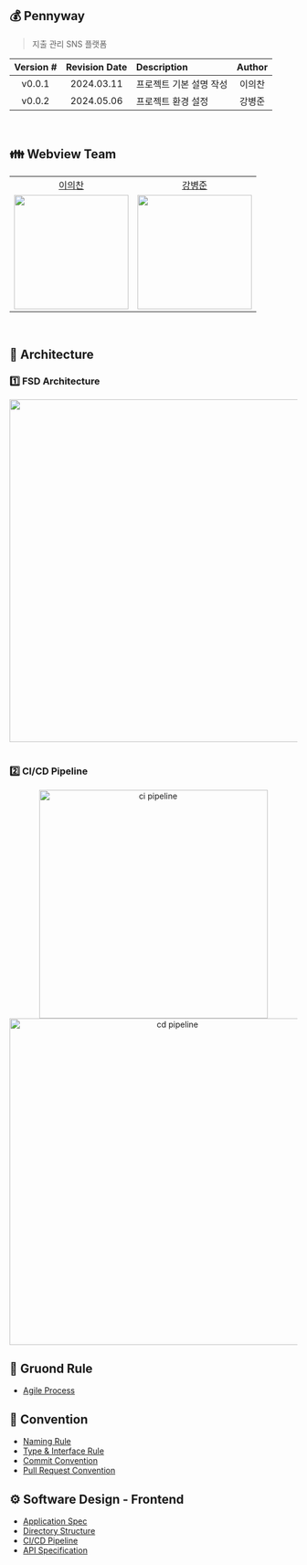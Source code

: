 ## 💰 Pennyway

> 지출 관리 SNS 플랫폼

| Version # | Revision Date | Description             | Author |
| :-------: | :-----------: | :---------------------- | :----: |
|  v0.0.1   |  2024.03.11   | 프로젝트 기본 설명 작성 | 이의찬 |
| v0.0.2 | 2024.05.06 | 프로젝트 환경 설정 | 강병준 |


<br/>

## 👪 Webview Team

<table>
    <tr>
        <td align="center">
            <a href="https://github.com/Legitgoons">이의찬</a>
        </td>
        <td align="center">
            <a href="https://github.com/BangDori">강병준</a>
        </td>
    </tr>
    <tr>
        <td align="center">
            <a href="https://github.com/Legitgoons"><img height="200px" width="200px" src="https://avatars.githubusercontent.com/u/101088491?v=4"/></a>
        </td>
        <td align="center">
            <a href="https://github.com/BangDori"><img height="200px" width="200px" src="https://avatars.githubusercontent.com/u/44726494?v=4"/></a>
        </td>
    </tr>
</table>

<br/>

## 📌 Architecture

### 1️⃣ FSD Architecture

<div align="center">
  <img src="https://github.com/CollaBu/pennyway-client-webview/assets/44726494/0890b39c-eb37-412c-ad64-1af820f95300" width="600">
</div>

<br/>

### 2️⃣ CI/CD Pipeline

<div align="center">
    <img src="https://github.com/CollaBu/pennyway-client-webview/assets/44726494/e236ae0b-66d1-48a3-ade7-4801fedd1285" alt="ci pipeline" width="400" />
    <img src="https://github.com/CollaBu/pennyway-client-webview/assets/44726494/37d03add-2956-466e-a100-549168860cad" alt="cd pipeline" width="572" />
</div>

## 📗 Gruond Rule

- [Agile Process](https://github.com/CollaBu/pennyway-client-webview/wiki/Agile-Process)

## 🤝 Convention

- [Naming Rule](https://github.com/CollaBu/pennyway-client-webview/wiki/Naming-Rule)
- [Type & Interface Rule](https://github.com/CollaBu/pennyway-client-webview/wiki/Type-%26-Interface-Rule)
- [Commit Convention](https://github.com/CollaBu/pennyway-client-webview/wiki/Commit-Convention)
- [Pull Request Convention](https://github.com/CollaBu/pennyway-client-webview/wiki/Pull-Request-Convention)

## ⚙️ Software Design - Frontend

- [Application Spec](https://github.com/CollaBu/pennyway-client-webview/wiki/Application-Spec)
- [Directory Structure](https://github.com/CollaBu/pennyway-client-webview/wiki/Directory-Structure)
- [CI/CD Pipeline](https://github.com/CollaBu/pennyway-client-webview/wiki/CI-CD-Pipeline)
- [API Specification](https://github.com/CollaBu/pennyway-client-webview/wiki/API-Specification)

